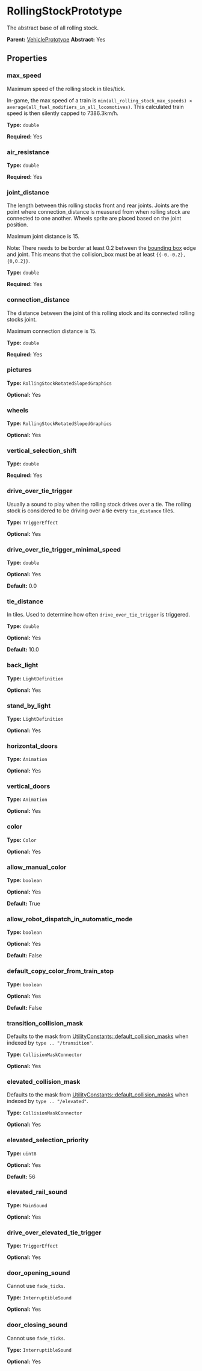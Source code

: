 # RollingStockPrototype

The abstract base of all rolling stock.

**Parent:** [VehiclePrototype](VehiclePrototype.md)
**Abstract:** Yes

## Properties

### max_speed

Maximum speed of the rolling stock in tiles/tick.

In-game, the max speed of a train is `min(all_rolling_stock_max_speeds) × average(all_fuel_modifiers_in_all_locomotives)`. This calculated train speed is then silently capped to 7386.3km/h.

**Type:** `double`

**Required:** Yes

### air_resistance

**Type:** `double`

**Required:** Yes

### joint_distance

The length between this rolling stocks front and rear joints. Joints are the point where connection_distance is measured from when rolling stock are connected to one another. Wheels sprite are placed based on the joint position.

Maximum joint distance is 15.

Note: There needs to be border at least 0.2 between the [bounding box](prototype:EntityPrototype::collision_box) edge and joint. This means that the collision_box must be at least `{{-0,-0.2},{0,0.2}}`.

**Type:** `double`

**Required:** Yes

### connection_distance

The distance between the joint of this rolling stock and its connected rolling stocks joint.

Maximum connection distance is 15.

**Type:** `double`

**Required:** Yes

### pictures

**Type:** `RollingStockRotatedSlopedGraphics`

**Optional:** Yes

### wheels

**Type:** `RollingStockRotatedSlopedGraphics`

**Optional:** Yes

### vertical_selection_shift

**Type:** `double`

**Required:** Yes

### drive_over_tie_trigger

Usually a sound to play when the rolling stock drives over a tie. The rolling stock is considered to be driving over a tie every `tie_distance` tiles.

**Type:** `TriggerEffect`

**Optional:** Yes

### drive_over_tie_trigger_minimal_speed

**Type:** `double`

**Optional:** Yes

**Default:** 0.0

### tie_distance

In tiles. Used to determine how often `drive_over_tie_trigger` is triggered.

**Type:** `double`

**Optional:** Yes

**Default:** 10.0

### back_light

**Type:** `LightDefinition`

**Optional:** Yes

### stand_by_light

**Type:** `LightDefinition`

**Optional:** Yes

### horizontal_doors

**Type:** `Animation`

**Optional:** Yes

### vertical_doors

**Type:** `Animation`

**Optional:** Yes

### color

**Type:** `Color`

**Optional:** Yes

### allow_manual_color

**Type:** `boolean`

**Optional:** Yes

**Default:** True

### allow_robot_dispatch_in_automatic_mode

**Type:** `boolean`

**Optional:** Yes

**Default:** False

### default_copy_color_from_train_stop

**Type:** `boolean`

**Optional:** Yes

**Default:** False

### transition_collision_mask

Defaults to the mask from [UtilityConstants::default_collision_masks](prototype:UtilityConstants::default_collision_masks) when indexed by  `type .. "/transition"`.

**Type:** `CollisionMaskConnector`

**Optional:** Yes

### elevated_collision_mask

Defaults to the mask from [UtilityConstants::default_collision_masks](prototype:UtilityConstants::default_collision_masks) when indexed by  `type .. "/elevated"`.

**Type:** `CollisionMaskConnector`

**Optional:** Yes

### elevated_selection_priority

**Type:** `uint8`

**Optional:** Yes

**Default:** 56

### elevated_rail_sound

**Type:** `MainSound`

**Optional:** Yes

### drive_over_elevated_tie_trigger

**Type:** `TriggerEffect`

**Optional:** Yes

### door_opening_sound

Cannot use `fade_ticks`.

**Type:** `InterruptibleSound`

**Optional:** Yes

### door_closing_sound

Cannot use `fade_ticks`.

**Type:** `InterruptibleSound`

**Optional:** Yes

